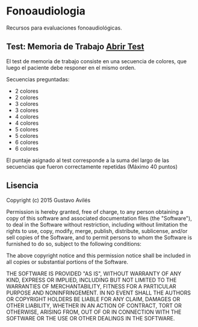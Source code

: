 # Fonoaudiologia
Recursos para evaluaciones fonoaudiológicas.

## Test: Memoria de Trabajo [Abrir Test](http://gaviles.github.io/Fonoaudiologia/tests/MemoriaDeTrabajo)

El test de memoria de trabajo consiste en una secuencia de colores, que luego el paciente debe responer en el mismo orden.

Secuencias preguntadas:
* 2 colores
* 2 colores
* 3 colores
* 3 colores
* 4 colores
* 4 colores
* 5 colores
* 5 colores
* 6 colores
* 6 colores

El puntaje asignado al test corresponde a la suma del largo de las secuencias que fueron correctamente repetidas (Máximo 40 puntos)

## Lisencia
Copyright (c) 2015 Gustavo Avilés

Permission is hereby granted, free of charge, to any person obtaining a copy
of this software and associated documentation files (the "Software"), to deal
in the Software without restriction, including without limitation the rights
to use, copy, modify, merge, publish, distribute, sublicense, and/or sell
copies of the Software, and to permit persons to whom the Software is
furnished to do so, subject to the following conditions:

The above copyright notice and this permission notice shall be included in
all copies or substantial portions of the Software.

THE SOFTWARE IS PROVIDED "AS IS", WITHOUT WARRANTY OF ANY KIND, EXPRESS OR
IMPLIED, INCLUDING BUT NOT LIMITED TO THE WARRANTIES OF MERCHANTABILITY,
FITNESS FOR A PARTICULAR PURPOSE AND NONINFRINGEMENT. IN NO EVENT SHALL THE
AUTHORS OR COPYRIGHT HOLDERS BE LIABLE FOR ANY CLAIM, DAMAGES OR OTHER
LIABILITY, WHETHER IN AN ACTION OF CONTRACT, TORT OR OTHERWISE, ARISING FROM,
OUT OF OR IN CONNECTION WITH THE SOFTWARE OR THE USE OR OTHER DEALINGS IN
THE SOFTWARE.
